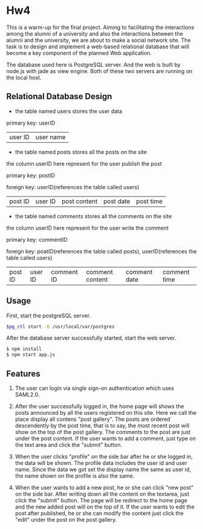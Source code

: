 Hw4
===
This is a warm-up for the final project. Aiming to facilitating the interactions among the alumni of a university and also the interactions between the alumni and the university, we are about to make a social network site. The task is to design and implement a web-based relational database that will become a key component of the planned Web application.

The database used here is PostgreSQL server. And the web is built by node.js with jade as view engine. Both of these two servers are running on the local host.

Relational Database Design
--------------------------

* the table named users stores the user data

primary key: userID

|         |         |
|---------|---------|
| user ID |user name|

* the table named posts stores all the posts on the site

the column userID here represent for the user publish the post

primary key: postID

foreign key: userID(references the table called users)

|         |         |              |           |           |
|---------|---------|--------------|-----------|-----------|
| post ID | user ID | post content | post date | post time |

* the table named comments stores all the comments on the site

the column userID here represent for the user write the comment

primary key: commentID

foreign key: poatID(references the table called posts), userID(references the table called users)

|         |         |            |                 |              |              |
|---------|---------|------------|-----------------|--------------|--------------|
| post ID | user ID | comment ID | comment content | comment date | comment time |

Usage
-----

First, start the postgreSQL server.

```bash
$pg_ctl start -D /usr/local/var/postgres
```

After the database server successfully started, start the web server.

```bash
$ npm install
$ npm start app.js
```

Features
---------

1. The user can login via single sign-on authentication which uses SAML2.0.

2. After the user successfully logged in, the home page will shows the posts announced by all the users registered on this site. Here we call the place display all contens "post gallery". The posts are ordered descendently by the post time, that is to say, the most recent post will show on the top of the post gallery. The comments to the post are just under the post content. If the user wants to add a comment, just type on the text area and click the "submit" button.

3. When the user clicks "profile" on the side bar after he or she logged in, the data will be shown. The profile data includes the user id and user name. Since the data we got set the display name the same as user id, the name shown on the profile is also the same.

4. When the user wants to add a new post, he or she can click "new post" on the side bar. After writing down all the content on the textarea, just click the "submit" button. The page will be redirect to the home page and the new added post will on the top of it. If the user wants to edit the post after published, he or she can modify the content just click the "edit" under the post on the post gallery.
